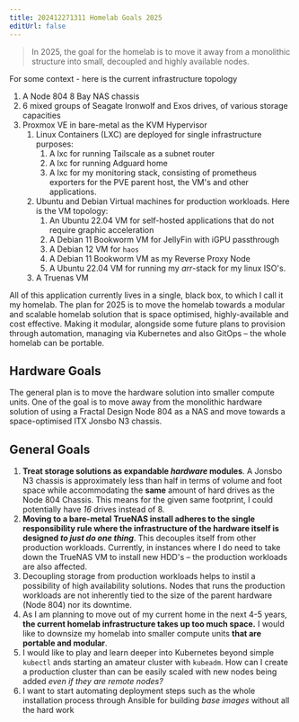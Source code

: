 ```yaml
---
title: 202412271311 Homelab Goals 2025
editUrl: false
---
```


> In 2025, the goal for the homelab is to move it away from a monolithic structure into small, decoupled and highly available nodes.

For some context - here is the current infrastructure topology

1. A Node 804 8 Bay NAS chassis
2. 6 mixed groups of Seagate Ironwolf and Exos drives, of various storage capacities
3. Proxmox VE in bare-metal as the KVM Hypervisor
   1. Linux Containers (LXC) are deployed for single infrastructure purposes:
      1. A lxc for running Tailscale as a subnet router
      2. A lxc for running Adguard home
      3. A lxc for my monitoring stack, consisting of prometheus exporters for the PVE parent host, the VM's and other applications.
   2. Ubuntu and Debian Virtual machines for production workloads. Here is the VM topology:
      1. An Ubuntu 22.04 VM for self-hosted applications that do not require graphic acceleration
      2. A Debian 11 Bookworm VM for JellyFin with iGPU passthrough
      3. A Debian 12 VM for `haos`
      4. A Debian 11 Bookworm VM as my Reverse Proxy Node
      5. A Ubuntu 22.04 VM for running my *arr*-stack for my linux ISO's.
   3. A Truenas VM

All of this application currently lives in a single, black box, to which I call it my homelab. The plan for 2025 is to move the homelab towards a modular and scalable homelab solution that is space optimised, highly-available and cost effective. Making it modular, alongside some future plans to provision through automation, managing via Kubernetes and also GitOps – the whole homelab can be portable.

## Hardware Goals

The general plan is to move the hardware solution into smaller compute units. One of the goal is to move away from the monolithic hardware solution of using a Fractal Design Node 804 as a NAS and move towards a space-optimised ITX Jonsbo N3 chassis.

## General Goals

1. **Treat storage solutions as expandable *hardware* modules**. A Jonsbo N3 chassis is approximately less than half in terms of volume and foot space while accommodating the **same** amount of hard drives as the Node 804 Chassis. This means for the given same footprint, I could potentially have *16* drives instead of 8.
2. **Moving to a bare-metal TrueNAS install adheres to the single responsibility rule where the infrastructure of the hardware itself is designed *to just do one thing***. This decouples itself from other production workloads. Currently, in instances where I do need to take down the TrueNAS VM to install new HDD's – the production workloads are also affected.
3. Decoupling storage from production workloads helps to instil a possibility of high availability solutions. Nodes that runs the production workloads are not inherently tied to the size of the parent hardware (Node 804) nor its downtime.
4. As I am planning to move out of my current home in the next 4-5 years, **the current homelab infrastructure takes up too much space.** I would like to downsize my homelab into smaller compute units **that are portable and modular**.
5. I would like to play and learn deeper into Kubernetes beyond simple `kubectl` ands starting an amateur cluster with `kubeadm`. How can I create a production cluster than can be easily scaled with new nodes being added *even if they are remote nodes?*
6. I want to start automating deployment steps such as the whole installation process through Ansible for building *base images* without all the hard work
